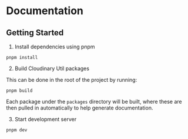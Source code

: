 # Documentation

## Getting Started

1. Install dependencies using pnpm

```shell copy
pnpm install
```

2. Build Cloudinary Util packages

This can be done in the root of the project by running:

```shell copy
pnpm build
```

Each package under the `packages` directory will be built, where these are then
pulled in automatically to help generate documentation.

3. Start development server

```shell copy
pnpm dev
```
